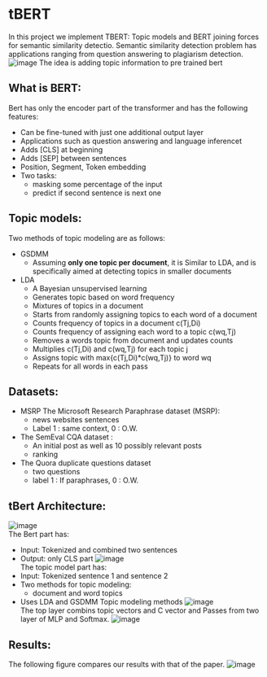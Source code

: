 # tBERT

In this project we implement TBERT: Topic models and BERT joining forces for semantic similarity detectio. 
Semantic similarity detection problem has applications ranging from question answering to plagiarism detection.
![image](https://user-images.githubusercontent.com/19387425/190729974-305d67f1-d58c-4926-b406-76d577fbd1bf.png)
The idea is adding topic information to pre trained bert
## What is BERT:
Bert has only the encoder part of the transformer and has the following features:
- Can be fine-tuned with just one additional output layer
- Applications such as question answering and language inferencet
- Adds [CLS] at beginning
- Adds [SEP] between sentences
- Position, Segment, Token embedding
- Two tasks:
  - masking some percentage of the input
  - predict if second sentence is next one

## Topic models:
Two methods of topic modeling are as follows:
- GSDMM
  - Assuming **only one topic per document**, it is Similar to LDA, and is specifically aimed at detecting topics in smaller documents
- LDA
  - A Bayesian unsupervised learning
  - Generates topic based on word frequency
  - Mixtures of topics in a document
  - Starts from randomly assigning topics to each word of a document
  - Counts frequency of topics in a document c(Tj,Di)
  - Counts frequency of assigning each word to a topic c(wq,Tj)
  - Removes a words topic from document and updates counts
  - Multiplies c(Tj,Di) and c(wq,Tj) for each topic j
  - Assigns topic with max{c(Tj,Di)*c(wq,Tj)} to word wq
  - Repeats for all words in each pass
## Datasets:
- MSRP The Microsoft Research Paraphrase dataset (MSRP):
    - news websites sentences
    - Label 1 : same context, 0 : O.W.
- The SemEval CQA dataset :
    - An initial post as well as 10 possibly relevant posts
    - ranking
- The Quora duplicate questions dataset
    - two questions
    - label 1 : If paraphrases, 0 : O.W.

## tBert Architecture:
![image](https://user-images.githubusercontent.com/19387425/190731090-27142cf8-e29c-44f2-843a-313e32a3985d.png)</br>
The Bert part has:
- Input: Tokenized and combined two sentences
- Output: only CLS part
![image](https://user-images.githubusercontent.com/19387425/190736058-39454546-a007-4e1a-a8a6-b85720c985a3.png)</br>
The topic model part has:
- Input: Tokenized sentence 1 and sentence 2
- Two methods for topic modeling:
    - document and word topics
- Uses LDA and GSDMM Topic modeling methods
![image](https://user-images.githubusercontent.com/19387425/190737508-1fcba6c3-0b5b-45a3-877a-9901df341d84.png)</br>
The top layer combins topic vectors and C vector and Passes from two layer of MLP and Softmax.
![image](https://user-images.githubusercontent.com/19387425/190738518-58fadc8e-a4da-4fca-9e87-482d5115f896.png)</br>

## Results:
The following figure compares our results with that of the paper.
![image](https://user-images.githubusercontent.com/19387425/190735021-0aa5f387-5ed9-4a92-b9aa-722f5a00696d.png)

